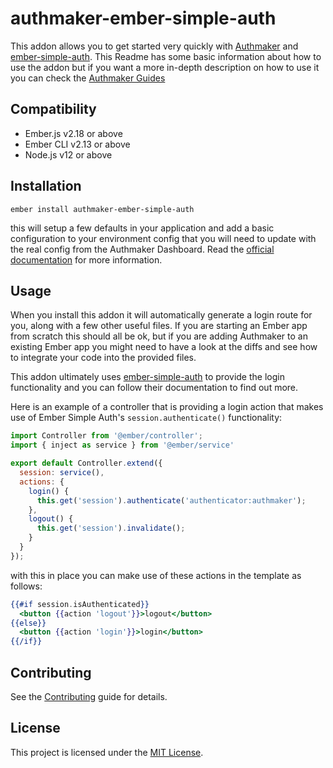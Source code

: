 authmaker-ember-simple-auth
==============================================================================

This addon allows you to get started very quickly with [Authmaker](https://authmaker.com) and [ember-simple-auth](https://github.com/simplabs/ember-simple-auth). This Readme has some basic information about how to use the addon but if you want a more in-depth description on how to use it you can check the [Authmaker Guides](https://beginner-guides.authmaker.com/release/)

Compatibility
------------------------------------------------------------------------------

* Ember.js v2.18 or above
* Ember CLI v2.13 or above
* Node.js v12 or above


Installation
------------------------------------------------------------------------------

```
ember install authmaker-ember-simple-auth
```

this will setup a few defaults in your application and add a basic configuration
to your environment config that you will need to update with the real config
from the Authmaker Dashboard. Read the [official
documentation](https://beginner-guides.authmaker.com/release/implement-login/configure-app/)
for more information.


Usage
------------------------------------------------------------------------------

When you install this addon it will automatically generate a login route for
you, along with a few other useful files. If you are starting an Ember app from
scratch this should all be ok, but if you are adding Authmaker to an existing
Ember app you might need to have a look at the diffs and see how to integrate
your code into the provided files.

This addon ultimately uses
[ember-simple-auth](https://github.com/simplabs/ember-simple-auth) to provide
the login functionality and you can follow their documentation to find out more.

Here is an example of a controller that is providing a login action that makes
use of Ember Simple Auth's `session.authenticate()` functionality:

```js
import Controller from '@ember/controller';
import { inject as service } from '@ember/service'

export default Controller.extend({
  session: service(),
  actions: {
    login() {
      this.get('session').authenticate('authenticator:authmaker');
    },
    logout() {
      this.get('session').invalidate();
    }
  }
});
```

with this in place you can make use of these actions in the template as follows:

```handlebars
{{#if session.isAuthenticated}}
  <button {{action 'logout'}}>logout</button>
{{else}}
  <button {{action 'login'}}>login</button>
{{/if}}
```

Contributing
------------------------------------------------------------------------------

See the [Contributing](CONTRIBUTING.md) guide for details.


License
------------------------------------------------------------------------------

This project is licensed under the [MIT License](LICENSE.md).

